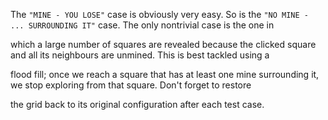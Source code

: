 The ```"MINE - YOU LOSE"``` case is obviously very easy. So is the ```"NO MINE - ... SURROUNDING IT"``` case. The only nontrivial case is the one in 

which a large number of squares are revealed because the clicked square and all its neighbours are unmined. This is best tackled using a

flood fill; once we reach a square that has at least one mine surrounding it, we stop exploring from that square. Don't forget to restore 

the grid back to its original configuration after each test case.
